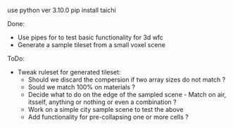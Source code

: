 use python ver 3.10.0
pip install taichi

Done:

- Use pipes for to test basic functionality for 3d wfc
- Generate a sample tileset from a small voxel scene

ToDo:

- Tweak ruleset for generated tileset:
  - Should we discard the compersion if two array sizes do not match ?
  - Sould we match 100% on materials ?
  - Decide what to do on the edge of the sampled scene - Match on air, itsself, anything or nothing or even a combination ?
  - Work on a simple city sample scene to test the above 
  - Add functionality for pre-collapsing one or more cells ?
 

